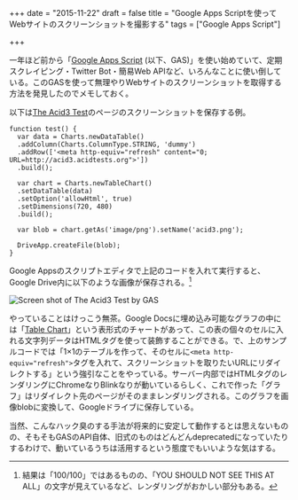 +++
date = "2015-11-22"
draft = false
title = "Google Apps Scriptを使ってWebサイトのスクリーンショットを撮影する"
tags = ["Google Apps Script"]

+++

一年ほど前から「[Google Apps Script](https://developers.google.com/apps-script/) (以下、GAS)」を使い始めていて、定期スクレイピング・Twitter Bot・簡易Web APIなど、いろんなことに使い倒している。このGASを使って無理やりWebサイトのスクリーンショットを取得する方法を発見したのでメモしておく。

以下は[The Acid3 Test](http://acid3.acidtests.org)のページのスクリーンショットを保存する例。

	function test() {
	  var data = Charts.newDataTable()
	  .addColumn(Charts.ColumnType.STRING, 'dummy')
	  .addRow(['<meta http-equiv="refresh" content="0; URL=http://acid3.acidtests.org">'])
	  .build();

	  var chart = Charts.newTableChart()
	  .setDataTable(data)
	  .setOption('allowHtml', true)
	  .setDimensions(720, 480)
	  .build();

	  var blob = chart.getAs('image/png').setName('acid3.png');

	  DriveApp.createFile(blob);
	}

Google Appsのスクリプトエディタで上記のコードを入れて実行すると、Google Drive内に以下のような画像が保存される。[^1]

![Screen shot of The Acid3 Test by GAS](/post/20151122_acid3.png)

やっていることはけっこう無茶。Google Docsに埋め込み可能なグラフの中には「[Table Chart](https://developers.google.com/apps-script/reference/charts/table-chart-builder)」という表形式のチャートがあって、この表の個々のセルに入れる文字列データはHTMLタグを使って装飾することができる。で、上のサンプルコードでは「1×1のテーブルを作って、そのセルに`<meta http-equiv="refresh">`タグを入れて、スクリーンショットを取りたいURLにリダイレクトする」という強引なことをやっている。サーバー内部ではHTMLタグのレンダリングにChromeなりBlinkなりが動いているらしく、これで作った「グラフ」はリダイレクト先のページがそのままレンダリングされる。このグラフを画像blobに変換して、Googleドライブに保存している。

当然、こんなハック臭のする手法が将来的に安定して動作するとは思えないものの、そもそもGASのAPI自体、旧式のものはどんどんdeprecatedになっていたりするわけで、動いているうちは活用するという態度でもいいような気はする。

[^1]: 結果は「100/100」ではあるものの、「YOU SHOULD NOT SEE THIS AT ALL」の文字が見えているなど、レンダリングがおかしい部分もある。
